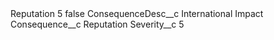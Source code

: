 <?xml version="1.0" encoding="UTF-8"?>
<CustomMetadata xmlns="http://soap.sforce.com/2006/04/metadata" xmlns:xsi="http://www.w3.org/2001/XMLSchema-instance" xmlns:xsd="http://www.w3.org/2001/XMLSchema">
    <label>Reputation 5</label>
    <protected>false</protected>
    <values>
        <field>ConsequenceDesc__c</field>
        <value xsi:type="xsd:string">International Impact</value>
    </values>
    <values>
        <field>Consequence__c</field>
        <value xsi:type="xsd:string">Reputation</value>
    </values>
    <values>
        <field>Severity__c</field>
        <value xsi:type="xsd:string">5</value>
    </values>
</CustomMetadata>
